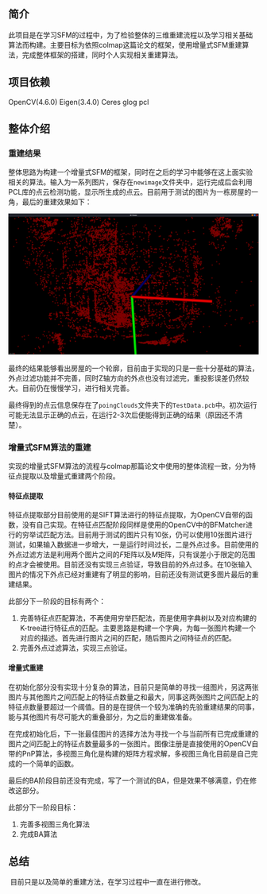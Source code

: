 ## 简介

​		此项目是在学习SFM的过程中，为了检验整体的三维重建流程以及学习相关基础算法而构建。主要目标为依照colmap这篇论文的框架，使用增量式SFM重建算法，完成整体框架的搭建，同时个人实现相关重建算法。

## 项目依赖

OpenCV(4.6.0)  Eigen(3.4.0) Ceres  glog pcl

## 整体介绍

### 重建结果

​		整体思路为构建一个增量式SFM的框架，同时在之后的学习中能够在这上面实验相关的算法。输入为一系列图片，保存在`newimage`文件夹中，运行完成后会利用PCL库的点云检测功能，显示所生成的点云。目前用于测试的图片为一栋房屋的一角，最后的重建效果如下：

![](images/result.png)

​		最终的结果能够看出房屋的一个轮廓，目前由于实现的只是一些十分基础的算法，外点过滤功能并不完善，同时Z轴方向的外点也没有过滤完，重投影误差仍然较大。目前仍在慢慢学习，进行相关完善。

​		最终得到的点云信息保存在了`poingClouds`文件夹下的`TestData.pcb`中。初次运行可能无法显示正确的点云，在运行2-3次后便能得到正确的结果（原因还不清楚）。

### 增量式SFM算法的重建

​		实现的增量式SFM算法的流程与colmap那篇论文中使用的整体流程一致，分为特征点提取以及增量式重建两个阶段。

#### 特征点提取

​		特征点提取部分目前使用的是SIFT算法进行的特征点提取，为OpenCV自带的函数，没有自己实现。在特征点匹配阶段同样是使用的OpenCV中的BFMatcher进行的穷举试匹配方法。目前用于测试的图片只有10张，仍可以使用10张图片进行测试，如果输入数据进一步增大，一是运行时间过长，二是外点过多。目前使用的外点过滤方法是利用两个图片之间的$F$矩阵以及$M$矩阵，只有误差小于限定的范围的点才会被使用。目前还没有实现三点验证，导致目前的外点过多。在10张输入图片的情况下外点已经对重建有了明显的影响，目前还没有测试更多图片最后的重建结果。

此部分下一阶段的目标有两个：

1. 完善特征点匹配算法，不再使用穷举匹配法，而是使用字典树以及对应构建的K-tree进行特征点的匹配。主要思路是构建一个字典，为每一张图片构建一个对应的描述。首先进行图片之间的匹配，随后图片之间特征点的匹配。
2. 完善外点过滤算法，实现三点验证。

#### 增量式重建

​		在初始化部分没有实现十分复杂的算法，目前只是简单的寻找一组图片，另这两张图片与其他图片之间匹配上的特征点数量之和最大，同事这两张图片之间匹配上的特征点数量要超过一个阈值。目的是在提供一个较为准确的先验重建结果的同事，能与其他图片有尽可能大的重叠部分，为之后的重建做准备。

​		在完成初始化后，下一张最佳图片的选择方法为寻找一个与当前所有已完成重建的图片之间匹配上的特征点数量最多的一张图片。图像注册是直接使用的OpenCV自带的PnP算法，多视图三角化是构建的矩阵方程求解，多视图三角化目前是自己完成的一个简单的函数。

​		最后的BA阶段目前还没有完成，写了一个测试的BA，但是效果不够满意，仍在修改这部分。

此部分下一阶段目标：

1. 完善多视图三角化算法
2. 完成BA算法

## 总结

​		目前只是以及简单的重建方法，在学习过程中一直在进行修改。